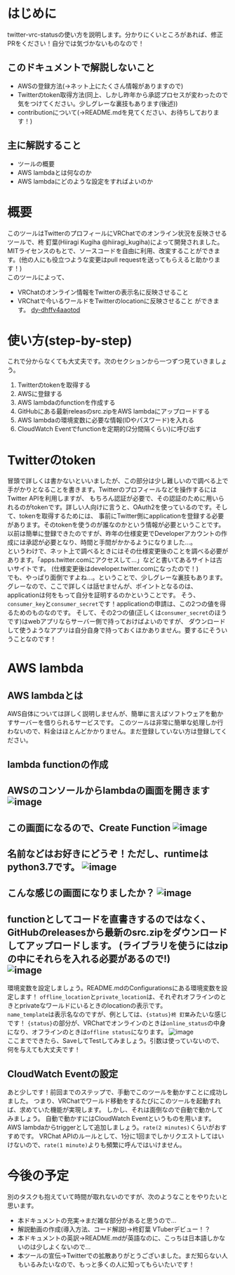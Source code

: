 # はじめに
twitter-vrc-statusの使い方を説明します。分かりにくいところがあれば、修正PRをください！自分では気づかないものなので！
## このドキュメントで解説しないこと
- AWSの登録方法(→ネット上にたくさん情報がありますので)
- Twitterのtoken取得方法(同上、しかし昨年から承認プロセスが変わったので気をつけてください。少しグレーな裏技もあります(後述))
- contributionについて(→README.mdを見てください、お待ちしております！)

## 主に解説すること
- ツールの概要
- AWS lambdaとは何なのか
- AWS lambdaにどのような設定をすればよいのか

# 概要
このツールはTwitterのプロフィールにVRChatでのオンライン状況を反映させるツールで、柊 釘葉(Hiiragi Kugiha @hiiragi_kugiha)によって開発されました。
MITライセンスのもとで、ソースコードを自由に利用、改変することができます。(他の人にも役立つような変更はpull requestを送ってもらえると助かります！)  
このツールによって、
- VRChatのオンライン情報をTwitterの表示名に反映させること
- VRChatで今いるワールドをTwitterのlocationに反映させること
ができます。
[dy-dhffv4aaotod](https://user-images.githubusercontent.com/46911299/52549217-6b3f1d00-2e15-11e9-804f-6b2c20195801.jpg)

# 使い方(step-by-step)
これで分からなくても大丈夫です。次のセクションから一つずつ見ていきましょう。
1. Twitterのtokenを取得する
1. AWSに登録する
1. AWS lambdaのfunctionを作成する
1. GitHubにある最新releasのsrc.zipをAWS lambdaにアップロードする
1. AWS lambdaの環境変数に必要な情報(IDやパスワード)を入れる
1. CloudWatch Eventでfunctionを定期的(2分間隔くらい)に呼び出す

# Twitterのtoken
冒頭で詳しくは書かないといいましたが、この部分は少し難しいので調べる上で手がかりとなることを書きます。Twitterのプロフィールなどを操作するにはTwitter APIを利用しますが、
もちろん認証が必要で、その認証のために用いられるのがtokenです。詳しい人向けに言うと、OAuth2を使っているのです。そして、tokenを取得するためには、
事前にTwitter側にapplicationを登録する必要があります。そのtokenを使うのが誰なのかという情報が必要ということです。
以前は簡単に登録できたのですが、昨年の仕様変更でDeveloperアカウントの作成には承認が必要となり、時間と手間がかかるようになりました…。  
というわけで、ネット上で調べるときにはその仕様変更後のことを調べる必要があります。「apps.twitter.comにアクセスして…」などと書いてあるサイトは古いサイトです。
(仕様変更後はdeveloper.twitter.comになったので！)  
でも、やっぱり面倒ですよね…。ということで、少しグレーな裏技もあります。
グレーなので、ここで詳しくは話せませんが、ポイントとなるのは、applicationは何をもって自分を証明するのかということです。
そう、`consumer_key`と`consumer_secret`です！applicationの申請は、この2つの値を得るためのものなのです。
そして、その2つの値(正しくは`consumer_secret`のほうです)はwebアプリならサーバー側で持っておけばよいのですが、
ダウンロードして使うようなアプリは自分自身で持っておくほかありません。要するにそういうことなのです！  

# AWS lambda
## AWS lambdaとは
AWS自体については詳しく説明しませんが、簡単に言えばソフトウェアを動かすサーバーを借りられるサービスです。
このツールは非常に簡単な処理しか行わないので、料金はほとんどかかりません。まだ登録していない方は登録してください。  
## lambda functionの作成
AWSのコンソールからlambdaの画面を開きます
![image](https://user-images.githubusercontent.com/46911299/52549189-477bd700-2e15-11e9-8f4e-5af9796a60b4.png)  
---
この画面になるので、Create Function
![image](https://user-images.githubusercontent.com/46911299/52549266-a0e40600-2e15-11e9-9752-7b0a98371fef.png)  
---
名前などはお好きにどうぞ！ただし、runtimeはpython3.7です。
![image](https://user-images.githubusercontent.com/46911299/52549291-c3761f00-2e15-11e9-8d45-9816f8f6e61d.png)  
---
こんな感じの画面になりましたか？
![image](https://user-images.githubusercontent.com/46911299/52549316-e56fa180-2e15-11e9-872b-c7a8410d3fcf.png)  
---
functionとしてコードを直書きするのではなく、GitHubのreleasesから最新のsrc.zipをダウンロードしてアップロードします。
(ライブラリを使うにはzipの中にそれらを入れる必要があるので!)  
![image](https://user-images.githubusercontent.com/46911299/52549320-ed2f4600-2e15-11e9-886d-46c4858ec338.png)  
---
環境変数を設定しましょう。README.mdのConfigurationsにある環境変数を設定します！
`offline_location`と`private_location`は、それぞれオフラインのときとprivateなワールドにいるときのlocationの表示です。  
`name_template`は表示名なのですが、例としては、`{status}柊 釘葉`みたいな感じです！
`{status}`の部分が、VRChatでオンラインのときは`online_status`の中身になり、オフラインのときは`offline status`になります。
![image](https://user-images.githubusercontent.com/46911299/52549339-f7e9db00-2e15-11e9-8b5d-1839e0ecd155.png)  
ここまでできたら、SaveしてTestしてみましょう。引数は使っていないので、何を与えても大丈夫です！

## CloudWatch Eventの設定
あと少しです！前回までのステップで、手動でこのツールを動かすことに成功しました。
つまり、VRChatでワールド移動をするたびにこのツールを起動すれば、求めていた機能が実現します。
しかし、それは面倒なので自動で動かしてみましょう。
自動で動かすにはCloudWatch Eventというものを用います。AWS lambdaからtriggerとして追加しましょう。`rate(2 minutes)`くらいがおすすめです。
VRChat APIのルールとして、1分に1回までしかリクエストしてはいけないので、`rate(1 minute)`よりも頻繁に呼んではいけません。  

# 今後の予定
別のタスクも抱えていて時間が取れないのですが、次のようなことをやりたいと思います。
- 本ドキュメントの充実→まだ雑な部分があると思うので…
- 解説動画の作成(導入方法、コード解説)→柊釘葉 VTuberデビュー！？
- 本ドキュメントの英訳→README.mdが英語なのに、こっちは日本語しかないのは少しよくないので…
- 本ツールの宣伝→Twitterでの拡散ありがとうございました。まだ知らない人もいるみたいなので、もっと多くの人に知ってもらいたいです！

